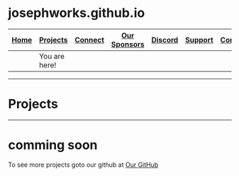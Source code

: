 # josephworks.github.io
| [Home](README.md) | [Projects](PROJECTS.md) | [Connect](CONNECT.md) | [Our Sponsors](SPONSORS.md) | [Discord](DISCORD.md) | [Support](SUPPORT.md) | [Contribute](CONTRIBUTE.md) | [Our GitHub](http://github.com/josephworks) |
|-------------------|-------------------------|-----------------------|-----------------------------|-----------------------|-----------------------|-----------------------------|--------------------------------------|
|| You are here!     |                         |                       |                             |                       |                       |                             |                                      |
------
# Projects

------
# comming soon
To see more projects goto our github at [Our GitHub](http://github.com/josephworks)
